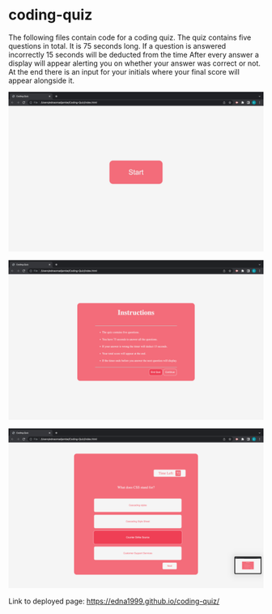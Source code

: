 # coding-quiz

The following files contain code for a coding quiz.
The quiz contains five questions in total.
It is 75 seconds long.
If a question is answered incorrectly 15 seconds will be deducted from the time
After every answer a display will appear alerting you on whether your answer was correct or not.
At the end there is an input for your initials where your final score will appear alongside it. 




![screenshot from my coding quiz](./Images/31C52CB8-837C-474B-AC59-966895EDCBAB.jpeg)

![screenshot from my coding quiz](./Images/Screen%20Shot%202022-08-11%20at%2010.52.49%20PM.png)

![screenshot from my coding quiz](./Images/Screen%20Shot%202022-08-11%20at%2010.52.55%20PM.png)



Link to deployed page: https://edna1999.github.io/coding-quiz/